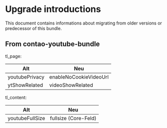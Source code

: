 # Upgrade introductions

This document contains informations about migrating from older versions or predecessor of this bundle.

## From contao-youtube-bundle

tl_page:

Alt | Neu
--- | ---
youtubePrivacy | enableNoCookieVideoUrl
ytShowRelated | videoShowRelated

tl_content:

Alt | Neu
--- | ---
youtubeFullSize | fullsize (Core-Feld)